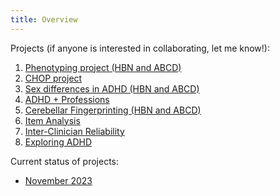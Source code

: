 ```yaml
---
title: Overview
---
```


Projects (if anyone is interested in collaborating, let me know!):

1. [Phenotyping project (HBN and ABCD)](phenotyping-project.md)
2. [CHOP project](EMR-selfharm.md)
3. [Sex differences in ADHD (HBN and ABCD)](gender-adhd.md)
4. [ADHD + Professions](adhd_professions.md)
5. [Cerebellar Fingerprinting (HBN and ABCD)](cerebellum-fingerprints.md)
6. [Item Analysis](item_analysis.md)
7. [Inter-Clinician Reliability](inter-clinician-reliability.md)
8. [Exploring ADHD](exploring-adhd.md)

Current status of projects:
* [November 2023](projects_status_Nov2023.md)